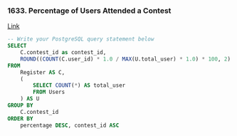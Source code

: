 ### 1633. Percentage of Users Attended a Contest

[Link]()

```sql
-- Write your PostgreSQL query statement below
SELECT
    C.contest_id as contest_id,
    ROUND((COUNT(C.user_id) * 1.0 / MAX(U.total_user) * 1.0) * 100, 2) as percentage
FROM
    Register AS C,
    (
        SELECT COUNT(*) AS total_user
        FROM Users
    ) AS U
GROUP BY
    C.contest_id
ORDER BY
    percentage DESC, contest_id ASC
```
